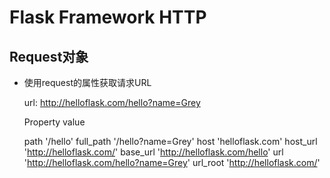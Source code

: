 # Flask Framework HTTP

## Request对象

- 使用request的属性获取请求URL

	url: http://helloflask.com/hello?name=Grey
	
	Property					value
	
	path							'/hello'
	full_path					'/hello?name=Grey'
	host							'helloflask.com'
	host_url					'http://helloflask.com/'
	base_url					'http://helloflask.com/hello'
	url							'http://helloflask.com/hello?name=Grey'
	url_root					'http://helloflask.com/'